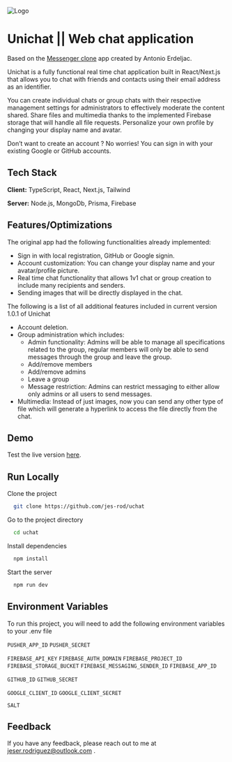 
![Logo](https://firebasestorage.googleapis.com/v0/b/uchat-6afe0.appspot.com/o/unichat-logo-slogan-rscale.jpg?alt=media&token=dbdea280-8f60-4559-afaa-36c1ce7e8d4a)

# Unichat || Web chat application

Based on the [Messenger clone](https://www.youtube.com/watch?v=PGPGcKBpAk8) app created by Antonio Erdeljac. 

Unichat is a fully functional real time chat application built in React/Next.js that allows you to chat with friends and contacts using their email address as an identifier. 

You can create individual chats or group chats with their respective management settings for administrators to effectively moderate the content shared. Share files and multimedia thanks to the implemented Firebase storage that will handle all file requests. Personalize your own profile by changing your display name and avatar. 

Don’t want to create an account ? No worries! You can sign in with your existing Google or GitHub accounts.




## Tech Stack

**Client:** TypeScript, React, Next.js, Tailwind

**Server:** Node.js, MongoDb, Prisma, Firebase 


## Features/Optimizations

The original app had the following functionalities already implemented:

- Sign in with local registration, GitHub or Google signin.
- Account customization: You can change your display name and your avatar/profile picture.
- Real time chat functionality that allows 1v1 chat or group creation to include many recipients and senders.
- Sending images that will be directly displayed in the chat.

The following is a list of all additional features included in current version 1.0.1 of Unichat

- Account deletion.
- Group administration which includes:
    - Admin functionality: Admins will be able to manage all specifications related to the group, regular members will only be able to send messages through the group and leave the group.
    - Add/remove members
    - Add/remove admins
    - Leave a group
    - Message restriction: Admins can restrict messaging to either allow only admins or all users to send messages.
- Multimedia: Instead of just images, now you can send any other type of file which will generate a hyperlink to access the file directly from the chat.




## Demo

Test the live version [here]('https://uchat-ten.vercel.app/').


## Run Locally

Clone the project

```bash
  git clone https://github.com/jes-rod/uchat
```

Go to the project directory

```bash
  cd uchat
```

Install dependencies

```bash
  npm install
```

Start the server

```bash
  npm run dev
```


## Environment Variables

To run this project, you will need to add the following environment variables to your .env file

`PUSHER_APP_ID`
`PUSHER_SECRET`

`FIREBASE_API_KEY`
`FIREBASE_AUTH_DOMAIN`
`FIREBASE_PROJECT_ID`
`FIREBASE_STORAGE_BUCKET`
`FIREBASE_MESSAGING_SENDER_ID`
`FIREBASE_APP_ID`

`GITHUB_ID`
`GITHUB_SECRET`

`GOOGLE_CLIENT_ID`
`GOOGLE_CLIENT_SECRET`

`SALT`


## Feedback

If you have any feedback, please reach out to me at jeser.rodriguez@outlook.com .

